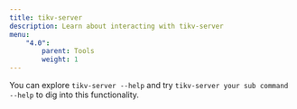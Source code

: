 ```yaml
---
title: tikv-server
description: Learn about interacting with tikv-server
menu:
    "4.0":
        parent: Tools
        weight: 1
---
```


You can explore `tikv-server --help` and try `tikv-server your sub command --help` to dig into this functionality.